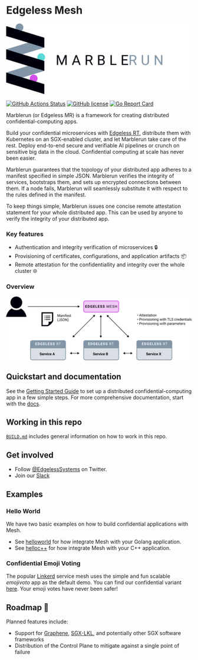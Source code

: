 # Edgeless Mesh

![logo](docs/assets/mr_logo.svg)

[![GitHub Actions Status][github-actions-badge]][github-actions]
[![GitHub license][license-badge]](LICENSE)
[![Go Report Card][go-report-card-badge]][go-report-card]

Marblerun (or Edgeless MR) is a framework for creating distributed confidential-computing apps.

Build your confidential microservices with [Edgeless RT][edgelessrt], distribute them with Kubernetes on an SGX-enabled cluster, and let Marblerun take care of the rest. Deploy end-to-end secure and verifiable AI pipelines or crunch on sensitive big data in the cloud. Confidential computing at scale has never been easier.

Marblerun guarantees that the topology of your distributed app adheres to a manifest specified in simple JSON. Marblerun verifies the integrity of services, bootstraps them, and sets up encrypted connections between them. If a node fails, Marblerun will seamlessly substitute it with respect to the rules defined in the manifest.  

To keep things simple, Marblerun issues one concise remote attestation statement for your whole distributed app. This can be used by anyone to verify the integrity of your distributed app.

### Key features

* Authentication and integrity verification of microservices :lock:
* Provisioning of certificates, configurations, and application artifacts :package: 
* Remote attestation for the confidentiallity and integrity over the whole cluster :globe_with_meridians:

### Overview

<img src="docs/assets/overview.svg" alt="overview" width="600"/>

## Quickstart and documentation

See the [Getting Started Guide](TODO) to set up a distributed confidential-computing app in a few simple steps. 
For more comprehensive documentation, start with the [docs](TODO).

## Working in this repo

[`BUILD.md`](BUILD.md) includes general information on how to work in this repo.

## Get involved

* Follow [@EdgelessSystems][twitter] on Twitter.
* Join our [Slack][slack]

## Examples

### Hello World

We have two basic examples on how to build confidential applications with Mesh.

* See [helloworld](../samples/helloworld/README.md) for how integrate Mesh with your Golang application.
* See [helloc++](../samples/helloc++/README.md) for how integrate Mesh with your C++ application.

### Confidential Emoji Voting

The popular [Linkerd][linkerd] service mesh uses the simple and fun scalable *emojivoto* app as the default demo. You can find our confidential variant [here][emojivoto]. Your emoji votes have never been safer!

## Roadmap :rocket:

Planned features include:

* Support for [Graphene][graphene], [SGX-LKL][sgx-lkl], and potentially other SGX software frameworks
* Distribution of the Control Plane to mitigate against a single point of failure

<!-- refs -->
[edgelessrt]: https://github.com/edgelesssys/edgelessrt
[emojivoto]: https://github.com/edgelesssys/emojivoto
[github-actions]: https://github.com/edgelesssys/coordinator/actions
[github-actions-badge]: https://github.com/edgelesssys/coordinator/workflows/Unit%20Tests/badge.svg
[go-report-card]: https://goreportcard.com/report/github.com/edgelesssys/mesh
[go-report-card-badge]: https://goreportcard.com/badge/github.com/edgelesssys/mesh
[graphene]: https://github.com/oscarlab/graphene
[license-badge]: https://img.shields.io/github/license/edgelesssys/mesh.svg
[linkerd]: https://linkerd.io
[sgx-lkl]: https://github.com/lsds/sgx-lkl
[slack]: https://join.slack.com/t/confidentialcloud/shared_invite/zt-ix8nzzr6-vVNb6IM76Ab8z9a_5NMJnQ
[twitter]: https://twitter.com/EdgelessSystems
